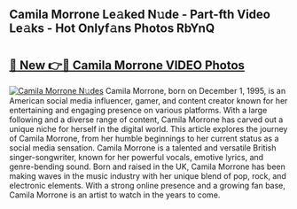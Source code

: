 ## Camila Morrone Le𝚊ked N𝚞de - Part-fth Video Le𝚊ks - Hot Onlyf𝚊ns Photos RbYnQ

# <h2><a href="http://ac38313.deff.icu/?id=Camila+Morrone">🔗 New 👉🔴 Camila Morrone VIDEO Photos</a></h2>

[![Camila Morrone N𝚞des](https://i.imgur.com/rIISA9y.gif)](http://ac38313.deff.icu/?id=Camila+Morrone)
Camila Morrone, born on December 1, 1995, is an American social media influencer, gamer, and content creator known for her entertaining and engaging presence on various platforms. With a large following and a diverse range of content, Camila Morrone has carved out a unique niche for herself in the digital world. This article explores the journey of Camila Morrone, from her humble beginnings to her current status as a social media sensation. Camila Morrone is a talented and versatile British singer-songwriter, known for her powerful vocals, emotive lyrics, and genre-bending sound. Born and raised in the UK, Camila Morrone has been making waves in the music industry with her unique blend of pop, rock, and electronic elements. With a strong online presence and a growing fan base, Camila Morrone is an artist to watch in the years to come.
